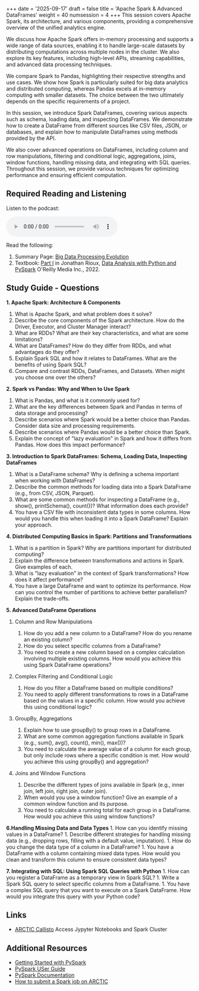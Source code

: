 +++
date = '2025-09-17'
draft = false
title = 'Apache Spark & Advanced DataFrames'
weight = 40
numsession = 4
+++
This session covers Apache Spark, its architecture, and various components, providing a comprehensive overview of the unified analytics engine.
<!-- more -->

We discuss how Apache Spark offers in-memory processing and supports a wide range of data sources, enabling it to handle large-scale datasets by distributing computations across multiple nodes in the cluster. We also explore its key features, including high-level APIs, streaming capabilities, and advanced data processing techniques.

We compare Spark to Pandas, highlighting their respective strengths and use cases. We show how Spark is particularly suited for big data analytics and distributed computing, whereas Pandas excels at in-memory computing with smaller datasets. The choice between the two ultimately depends on the specific requirements of a project.

In this session, we introduce Spark DataFrames, covering various aspects such as schema, loading data, and inspecting DataFrames. We demonstrate how to create a DataFrame from different sources like CSV files, JSON, or databases, and explain how to manipulate DataFrames using methods provided by the API.

We also cover advanced operations on DataFrames, including column and row manipulations, filtering and conditional logic, aggregations, joins, window functions, handling missing data, and integrating with SQL queries. Throughout this session, we provide various techniques for optimizing performance and ensuring efficient computation.





<!-- "What is Apache Spark? Architecture & Components (RDDs, DataFrames, Spark SQL)
Spark vs Pandas: Why and when to use Spark
Introduction to Spark DataFrames: Schema, loading data, inspecting DataFrames
Distributed computing basics in Spark: Partitions and transformations
Advanced DataFrame operations:
Column and row manipulations
Complex filtering and conditional logic
GroupBy, aggregations
Joins and window functions
Handling missing data and data types
Integrating with SQL: Using Spark SQL queries with Python" -->




## Required Reading and Listening
<!-- Listen to the [podcast](../../podcasts/podcast-04-fine-tuning/): -->
Listen to the podcast:

 <audio controls>
    <source src="https://insight-gsu-edu-msa8700-public-files-us-east-1.s3.us-east-1.amazonaws.com/podcast/From_SQL_to_Spark__Navigating_the_Data_Deluge_and_Unpacking_Big.mp4" type="audio/mp4">
    Your browser does not support the audio element.
</audio>

Read the following:
1. Summary Page: [Big Data Processing Evolution](https://www.perplexity.ai/page/big-data-processing-evolution-3ebHS_CfRuCrqxvXdRt1tA)
2. Textbook: [Part I](https://go.oreilly.com/georgia-state-university/library/view/data-analysis-with/9781617297205/OEBPS/Text/p1.htm) in Jonathan Rioux, [Data Analysis with Python and PySpark](https://go.oreilly.com/georgia-state-university/library/view/data-analysis-with/9781617297205/)  O'Reilly Media Inc., 2022. 




<!-- Content URL:
Syntax: https://go.oreilly.com/{CONNECTION_STRING}{CONTENT_PATH}
Example: https://go.oreilly.com/georgia-state-university/library/view/building-microservices/9781491950340/
Another example: https://go.oreilly.com/georgia-state-university/library/view/the-fast-forward/9781119700760/ -->



## Study Guide - Questions
<!-- - What is Apache Spark? Architecture & Components (RDDs, DataFrames, Spark SQL)
- Spark vs Pandas: Why and when to use Spark
- Introduction to Spark DataFrames: Schema, loading data, inspecting DataFrames
- Distributed computing basics in Spark: Partitions and transformations
- Advanced DataFrame operations:
    - Column and row manipulations
    - Complex filtering and conditional logic
    - GroupBy, aggregations
    - Joins and window functions
- Handling missing data and data types
- Integrating with SQL: Using Spark SQL queries with Python -->


**1. Apache Spark: Architecture & Components**
1. What is Apache Spark, and what problem does it solve?
1. Describe the core components of the Spark architecture. How do the Driver, Executor, and Cluster Manager interact?
1. What are RDDs? What are their key characteristics, and what are some limitations?
1. What are DataFrames? How do they differ from RDDs, and what advantages do they offer?
1. Explain Spark SQL and how it relates to DataFrames. What are the benefits of using Spark SQL?
1. Compare and contrast RDDs, DataFrames, and Datasets. When might you choose one over the others?

**2. Spark vs Pandas: Why and When to Use Spark**

1. What is Pandas, and what is it commonly used for?
1. What are the key differences between Spark and Pandas in terms of data storage and processing?
1. Describe scenarios where Spark would be a better choice than Pandas. Consider data size and processing requirements.
1. Describe scenarios where Pandas would be a better choice than Spark.
1. Explain the concept of "lazy evaluation" in Spark and how it differs from Pandas. How does this impact performance?

**3. Introduction to Spark DataFrames: Schema, Loading Data, Inspecting DataFrames**
1. What is a DataFrame schema? Why is defining a schema important when working with DataFrames?
1. Describe the common methods for loading data into a Spark DataFrame (e.g., from CSV, JSON, Parquet).
1. What are some common methods for inspecting a DataFrame (e.g., show(), printSchema(), count())? What information does each provide?
1. You have a CSV file with inconsistent data types in some columns. How would you handle this when loading it into a Spark DataFrame? Explain your approach.

**4. Distributed Computing Basics in Spark: Partitions and Transformations**
1. What is a partition in Spark? Why are partitions important for distributed computing?
1. Explain the difference between transformations and actions in Spark. Give examples of each.
1. What is "lazy evaluation" in the context of Spark transformations? How does it affect performance?
1. You have a large DataFrame and want to optimize its performance. How can you control the number of partitions to achieve better parallelism? Explain the trade-offs.

**5. Advanced DataFrame Operations**
1. Column and Row Manipulations
    1. How do you add a new column to a DataFrame? How do you rename an existing column?
    1. How do you select specific columns from a DataFrame?
    1. You need to create a new column based on a complex calculation involving multiple existing columns. How would you achieve this using Spark DataFrame operations?

2. Complex Filtering and Conditional Logic
    1. How do you filter a DataFrame based on multiple conditions?
    1. You need to apply different transformations to rows in a DataFrame based on the values in a specific column. How would you achieve this using conditional logic?

3. GroupBy, Aggregations
    1. Explain how to use groupBy() to group rows in a DataFrame.
    1. What are some common aggregation functions available in Spark (e.g., sum(), avg(), count(), min(), max())?
    1. You need to calculate the average value of a column for each group, but only include rows where a specific condition is met. How would you achieve this using groupBy() and aggregation?

4. Joins and Window Functions
    1. Describe the different types of joins available in Spark (e.g., inner join, left join, right join, outer join).
    1. When would you use a window function? Give an example of a common window function and its purpose.
    1. You need to calculate a running total for each group in a DataFrame. How would you achieve this using window functions?


**6.Handling Missing Data and Data Types**
    1. How can you identify missing values in a DataFrame?
    1. Describe different strategies for handling missing data (e.g., dropping rows, filling with a default value, imputation).
    1. How do you change the data type of a column in a DataFrame?
    1. You have a DataFrame with a column containing mixed data types. How would you clean and transform this column to ensure consistent data types?

**7. Integrating with SQL: Using Spark SQL Queries with Python**
     1. How can you register a DataFrame as a temporary view in Spark SQL?
     1. Write a Spark SQL query to select specific columns from a DataFrame.
     1. You have a complex SQL query that you want to execute on a Spark DataFrame. How would you integrate this query with your Python code?

<!-- Tips for Using These Questions:

Mix and Match: Don't just go through the questions in order. Shuffle them up to test your knowledge in a more random way.
Practice Coding: The best way to learn Spark is to use it. Try to implement the solutions to these questions using Spark code.
Focus on Understanding: Don't just memorize answers. Make sure you understand the underlying concepts.
Use Documentation: Refer to the official Spark documentation (https://spark.apache.org/docs/latest/) as needed.
Good luck with your studying! Let me know if you'd like me to refine these questions further or create more specific ones. -->




## Links
- [ARCTIC Callisto]( https://callisto.rs.gsu.edu) Access Jypyter Notebooks and Spark Cluster

## Additional Resources
- [Getting Started with PySpark](https://spark.apache.org/docs/latest/api/python/getting_started/index.html) 
- [PySpark USer Guide](https://spark.apache.org/docs/latest/api/python/user_guide/index.html)
- [PySpark Documentation](https://spark.apache.org/docs/latest/api/python/index.html)
- [How to submit a Spark job on ARCTIC](https://arcwiki.rs.gsu.edu/en/Spark)

